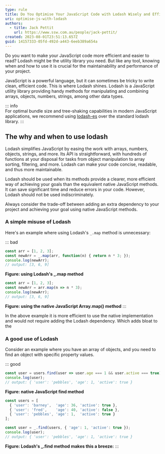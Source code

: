 ```yaml
---
type: rule
title: Do You Optimise Your JavaScript Code with Lodash Wisely and Efficiently?
uri: optimise-js-with-lodash
authors:
  - title: Jack Pettit
    url: https://www.ssw.com.au/people/jack-pettit/
created: 2023-08-01T23:51:13.657Z
guid: 14157333-05fd-492d-a443-6eeb389a654a
---
```

Do you want to make your JavaScript code more efficient and easier to read? Lodash might be the utility library you need. But like any tool, knowing when and how to use it is crucial for the maintainability and performance of your project.

JavaScript is a powerful language, but it can sometimes be tricky to write clean, efficient code. This is where Lodash shines. Lodash is a JavaScript utility library providing handy methods for manipulating and combining arrays, objects, numbers, strings, among other data types.

<!--endintro-->

::: info  
For optimal bundle size and tree-shaking capabilities in modern JavaScript applications, we recommend using [lodash-es](https://www.npmjs.com/package/lodash-es) over the standard lodash library.
:::

## The why and when to use lodash

Lodash simplifies JavaScript by easing the work with arrays, numbers, objects, strings, and more. Its API is straightforward, with hundreds of functions at your disposal for tasks from object manipulation to array sorting, filtering, and more. Lodash can make your code concise, readable, and thus more maintainable.

Lodash should be used when its methods provide a clearer, more efficient way of achieving your goals than the equivalent native JavaScript methods. It can save significant time and reduce errors in your code. However, Lodash should not be used indiscriminately. 

Always consider the trade-off between adding an extra dependency to your project and achieving your goal using native JavaScript methods.


### A simple misuse of Lodash

Here's an example where using Lodash's `_.map` method is unnecessary:

::: bad
```js
const arr = [1, 2, 3];
const newArr = _.map(arr, function(n) { return n * 3; });
console.log(newArr);
// output: [3, 6, 9]
```
**Figure: using Lodash's _.map method** 

```js
const arr = [1, 2, 3];
const newArr = arr.map(n => n * 3);
console.log(newArr);
// output: [3, 6, 9]
```
**Figure: using the native JavaScript Array.map() method**
:::

In the above example it is more efficient to use the native implementation and would not require adding the Lodash dependency. Which adds bloat to the 


### A good use of Lodash

Consider an example where you have an array of objects, and you need to find an object with specific property values. 

::: good
```js
const user = users.find(user => user.age === 1 && user.active === true);
console.log(user);
// output: { 'user': 'pebbles', 'age': 1, 'active': true }
```
**Figure: native JavaScript find method**

```js
const users = [
  { 'user': 'barney',  'age': 36, 'active': true },
  { 'user': 'fred',    'age': 40, 'active': false },
  { 'user': 'pebbles', 'age': 1,  'active': true }
];

const user = _.find(users, { 'age': 1, 'active': true });
console.log(user);
// output: { 'user': 'pebbles', 'age': 1, 'active': true }

```
**Figure: Lodash's _.find method makes this a breeze:**
:::